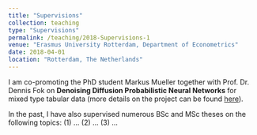 ```yaml
---
title: "Supervisions"
collection: teaching
type: "Supervisions"
permalink: /teaching/2018-Supervisions-1
venue: "Erasmus University Rotterdam, Department of Econometrics"
date: 2018-04-01
location: "Rotterdam, The Netherlands"
---
```


I am co-promoting the PhD student Markus Mueller together with Prof. Dr. Dennis Fok on __Denoising Diffusion Probabilistic Neural Networks__ for mixed type tabular data (more details on the project can be found [here](url)). 

In the past, I have also supervised numerous BSc and MSc theses on the following topics: (1) ... (2) ... (3) ...
